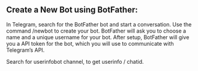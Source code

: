 ## Create a New Bot using BotFather:

In Telegram, search for the BotFather bot and start a conversation.
Use the command /newbot to create your bot. BotFather will ask you to choose a name and a unique username for your bot.
After setup, BotFather will give you a API token for the bot, which you will use to communicate with Telegram’s API.

Search for userinfobot channel, to get userinfo / chatid.
